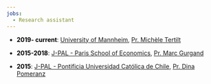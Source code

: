 ```yaml
---
jobs:
  - Research assistant
---
```


  * <b style="color:black">2019- current</b>: [University of Mannheim](https://www.vwl.uni-mannheim.de/en/), [Pr. Michèle Tertilt](http://tertilt.vwl.uni-mannheim.de/)

  * <b style="color:black">2015-2018</b>: [J-PAL - Paris School of Economics](https://www.parisschoolofeconomics.eu/en/research/pse-research-centers/j-pal-europe-the-abdul-latif-jameel-poverty-action-lab/), [Pr. Marc Gurgand](https://www.parisschoolofeconomics.eu/en/gurgand-marc/) 
  
  * <b style="color:black">2015</b>:  [J-PAL - Pontificia Universidad Católica de Chile](https://www.povertyactionlab.org/es/latinoam%C3%A9rica-caribe), [Pr. Dina Pomeranz](https://www.econ.uzh.ch/en/people/faculty/pomeranz.html) 



                    
